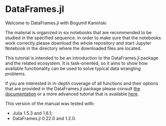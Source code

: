 # DataFrames.jl

Welcome to DataFrames.jl with Bogumił Kamiński

The material is organized in six notebooks that are recommended to be studied in
the specified sequence. In order to make sure that the notebooks work correctly
please download the whole repository and start Jupyter Notebook in the
directory where the downloaded files are located.

This tutorial is intended to be an introduction to the DataFrames.jl package and
the related ecosystem. It is task-oriented, so it aims to show how available
functionality can be used to solve typical data wrangling problems.

If you are interested in in-depth coverage of all functions and their options
that are provided in the DataFrames.jl package please consult
[the documentation](https://juliadata.github.io/DataFrames.jl/stable/) or a more
advanced tutorial that is available
[here](https://github.com/bkamins/Julia-DataFrames-Tutorial).

This version of the manual was tested with:
* Julia 1.5.3 and 1.6.1;
* DataFrames.jl 0.22.0 and 1.2.0.
